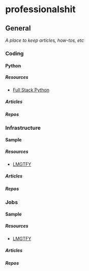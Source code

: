 # professionalshit

## General

_A place to keep articles, how-tos, etc_


### Coding

#### Python

##### Resources
* [Full Stack Python](https://www.fullstackpython.com/table-of-contents.html)

##### Articles

##### Repos


### Infrastructure

#### Sample

##### Resources
* [LMGTFY](https://www.lmgtfy.com)

##### Articles

##### Repos

### Jobs

#### Sample

##### Resources
* [LMGTFY](https://www.lmgtfy.com)

##### Articles

##### Repos
